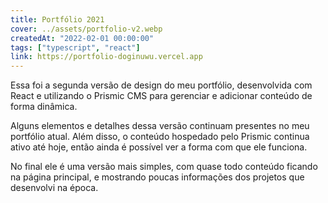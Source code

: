 ```yaml
---
title: Portfólio 2021
cover: ../assets/portfolio-v2.webp
createdAt: "2022-02-01 00:00:00"
tags: ["typescript", "react"]
link: https://portfolio-doginuwu.vercel.app
---
```


Essa foi a segunda versão de design do meu portfólio, desenvolvida com React e utilizando o Prismic CMS para gerenciar e adicionar conteúdo de forma dinâmica.

Alguns elementos e detalhes dessa versão continuam presentes no meu portfólio atual. Além disso, o conteúdo hospedado pelo Prismic continua ativo até hoje, então ainda é possível ver a forma com que ele funciona.

No final ele é uma versão mais simples, com quase todo conteúdo ficando na página principal, e mostrando poucas informações dos projetos que desenvolvi na época.
